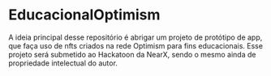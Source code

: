 # EducacionalOptimism
 A ideia principal desse repositório é abrigar um projeto de protótipo de app, que faça uso de nfts criados na rede Optimism para fins educacionais. Esse projeto será submetido ao Hackatoon da NearX, sendo o mesmo ainda de propriedade intelectual do autor.
